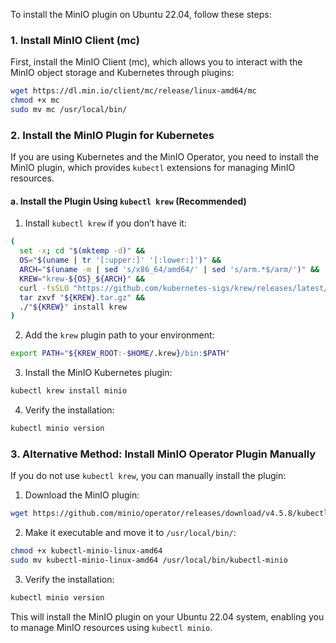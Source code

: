 To install the MinIO plugin on Ubuntu 22.04, follow these steps:

### 1. **Install MinIO Client (mc)**

First, install the MinIO Client (mc), which allows you to interact with the MinIO object storage and Kubernetes through plugins:

```bash
wget https://dl.min.io/client/mc/release/linux-amd64/mc
chmod +x mc
sudo mv mc /usr/local/bin/
```

### 2. **Install the MinIO Plugin for Kubernetes**

If you are using Kubernetes and the MinIO Operator, you need to install the MinIO plugin, which provides `kubectl` extensions for managing MinIO resources.

#### a. Install the Plugin Using `kubectl krew` (Recommended)

1. Install `kubectl krew` if you don’t have it:

```bash
(
  set -x; cd "$(mktemp -d)" &&
  OS="$(uname | tr '[:upper:]' '[:lower:]')" &&
  ARCH="$(uname -m | sed 's/x86_64/amd64/' | sed 's/arm.*$/arm/')" &&
  KREW="krew-${OS}_${ARCH}" &&
  curl -fsSLO "https://github.com/kubernetes-sigs/krew/releases/latest/download/${KREW}.tar.gz" &&
  tar zxvf "${KREW}.tar.gz" &&
  ./"${KREW}" install krew
)
```

2. Add the `krew` plugin path to your environment:

```bash
export PATH="${KREW_ROOT:-$HOME/.krew}/bin:$PATH"
```

3. Install the MinIO Kubernetes plugin:

```bash
kubectl krew install minio
```

4. Verify the installation:

```bash
kubectl minio version
```

### 3. **Alternative Method: Install MinIO Operator Plugin Manually**

If you do not use `kubectl krew`, you can manually install the plugin:

1. Download the MinIO plugin:

```bash
wget https://github.com/minio/operator/releases/download/v4.5.8/kubectl-minio-linux-amd64
```

2. Make it executable and move it to `/usr/local/bin/`:

```bash
chmod +x kubectl-minio-linux-amd64
sudo mv kubectl-minio-linux-amd64 /usr/local/bin/kubectl-minio
```

3. Verify the installation:

```bash
kubectl minio version
```

This will install the MinIO plugin on your Ubuntu 22.04 system, enabling you to manage MinIO resources using `kubectl minio`.

